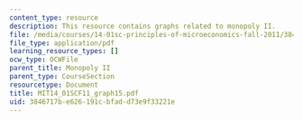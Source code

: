 ```yaml
---
content_type: resource
description: This resource contains graphs related to monopoly II.
file: /media/courses/14-01sc-principles-of-microeconomics-fall-2011/3846717be626191cbfadd73e9f33221e_MIT14_01SCF11_graph15.pdf
file_type: application/pdf
learning_resource_types: []
ocw_type: OCWFile
parent_title: Monopoly II
parent_type: CourseSection
resourcetype: Document
title: MIT14_01SCF11_graph15.pdf
uid: 3846717b-e626-191c-bfad-d73e9f33221e
---
```


